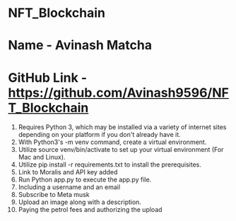 # NFT_Blockchain

# Name - Avinash Matcha

# GitHub Link - https://github.com/Avinash9596/NFT_Blockchain




1. Requires Python 3, which may be installed via a variety of internet sites depending on your platform if you don't already have it.
2. With Python3's -m venv command, create a virtual environment.
3. Utilize source venv/bin/activate to set up your virtual environment (For Mac and Linux).
4. Utilize pip install -r requirements.txt to install the prerequisites.
5. Link to Moralis and API key added
6. Run Python app.py to execute the app.py file.
7. Including a username and an email
8. Subscribe to Meta musk
9. Upload an image along with a description.
10. Paying the petrol fees and authorizing the upload
